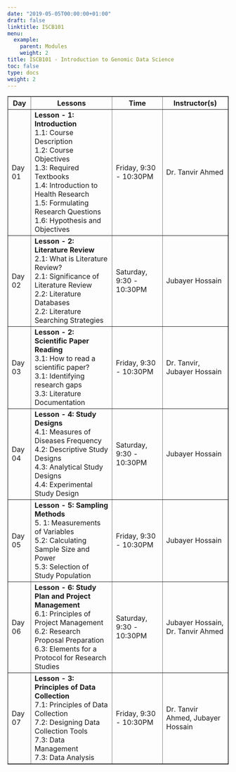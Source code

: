 ```yaml
---
date: "2019-05-05T00:00:00+01:00"
draft: false
linktitle: ISCB101
menu:
  example:
    parent: Modules
    weight: 2
title: ISCB101 - Introduction to Genomic Data Science
toc: false
type: docs
weight: 2
---
```



<table border = "1">
        <tr>
            <th style="text-align:center">Day</th>
            <th style="text-align:center">Lessons</th>
            <th style="text-align:center">Time</th>
            <th style="text-align:center">Instructor(s)</th>
        </tr>
        <tr>
           <td>Day 01</td>
           <td>
           <b>Lesson - 1: Introduction</b> <br>
           1.1: Course Description<br/>
           1.2: Course Objectives<br/>
           1.3: Required Textbooks<br/>
           1.4: Introduction to Health Research <br/>
           1.5: Formulating Research Questions <br>
           1.6: Hypothesis and Objectives <br/>
           </td>
           <td>
            Friday, 9:30 - 10:30PM
           </td>
           <td> Dr. Tanvir Ahmed</td>
        </tr>
        <tr>
        <td>Day 02 </td>
        <td>
          <b>Lesson - 2: Literature Review</b> <br>
          2.1: What is Literature Review?<br/>
          2.1: Significance of Literature Review<br/>
          2.2: Literature Databases<br>
          2.2: Literature Searching Strategies<br>
        </td>
           <td>Saturday, 9:30 - 10:30PM</td>
           <td>Jubayer Hossain</td>
        </tr>
         <tr>
         <td>Day 03 </td>
         <td>
           <b>Lesson - 2: Scientific Paper Reading</b> <br>
           3.1: How to read a scientific paper?<br/>
           3.1: Identifying research gaps<br/>
           3.3: Literature Documentation<br>
         </td>
           <td>Friday, 9:30 - 10:30PM</td>
           <td>Dr. Tanvir, Jubayer Hossain</td>
        </tr>
        <tr>
        <td>Day 04 </td>
        <td>
          <b>Lesson - 4: Study Designs</b> <br>
          4.1: Measures of Diseases Frequency<br/>
          4.2: Descriptive Study Designs<br/>
          4.3: Analytical Study Designs<br/>
          4.4: Experimental Study Design<br>
        </td>
           <td>Saturday, 9:30 - 10:30PM</td>
           <td>Jubayer Hossain</td>
        </tr>
        <tr>
        <td>Day 05 </td>
        <td>
          <b>Lesson - 5: Sampling Methods</b> <br>
          5. 1: Measurements of Variables <br>
          5.2: Calculating Sample Size and Power<br/>
          5.3: Selection of Study Population<br/>
          </td>
          <td>Friday, 9:30 - 10:30PM</td>
            <td>Jubayer Hossain</td>
        </tr>
        <tr>
        <td>Day 06 </td>
        <td>
          <b>Lesson - 6: Study Plan and Project Management</b> <br>
          6.1: Principles of Project Management <br>
          6.2: Research Proposal Preparation<br/>
          6.3: Elements for a Protocol for Research Studies<br/>
          </td>
          <td>Saturday, 9:30 - 10:30PM</td>
            <td>Jubayer Hossain, Dr. Tanvir Ahmed</td>
        </tr>
      <tr>
      <td>Day 07 </td>
      <td>
        <b>Lesson - 3: Principles of Data Collection</b> <br>
        7.1: Principles of Data Collection<br>
        7.2: Designing Data Collection Tools<br/>
        7.3: Data Management<br/>
        7.3: Data Analysis<br/>
        </td>
            <td>Friday, 9:30 - 10:30PM</td>
            <td>Dr. Tanvir Ahmed, Jubayer Hossain</td>
      </tr>
 </table>
